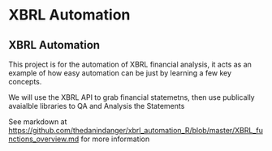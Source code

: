 XBRL Automation
================

XBRL Automation
---------------

This project is for the automation of XBRL financial analysis, it acts as an example of how easy automation can be just by learning a few key concepts.

We will use the XBRL API to grab financial statemetns, then use publically avaialble libraries to QA and Analysis the Statements

See markdown at https://github.com/thedanindanger/xbrl_automation_R/blob/master/XBRL_functions_overview.md for more information
